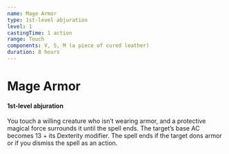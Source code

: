 ```yaml
---
name: Mage Armor
type: 1st-level abjuration
level: 1
castingTime: 1 action
range: Touch
components: V, S, M (a piece of cured leather)
duration: 8 hours
---
```


# Mage Armor

#### 1st-level abjuration

You touch a willing creature who isn’t wearing armor, and a protective magical force surrounds it until the spell ends. The target’s base AC becomes 13 + its Dexterity modifier. The spell ends if the target dons armor or if you dismiss the spell as an action.
